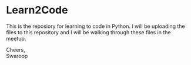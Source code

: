 # Learn2Code
This is the reposiory for learning to code in Python. I will be uploading the files to this repository and I will be walking through these files in the meetup.
  
  Cheers,   
  Swaroop
